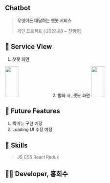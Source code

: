 ## Chatbot 
> **무엇이든 대답하는 챗봇 서비스**
> 
> 개인 프로젝트 ( 2023.08 ~ 진행중)

## 🔰 Service View
1. 챗봇 화면
<img width="30%" height="100" src="https://github.com/abi-hong/chatbot/assets/68041042/5c1cc01c-bff8-4061-af67-6e528651a364">
2. 발화 시, 챗봇 화면
<img width="30%" height="100" src="https://github.com/abi-hong/chatbot/assets/68041042/67bc4b0d-7215-4a4e-b219-b10d0c5c7af1">

## 🔰 Future Features
1. 퀵메뉴 구현 예정
2. Loading UI 수정 예정

## 🔰 Skills
> JS CSS React Redux

## 🤹‍♀️ Developer, 홍희수
